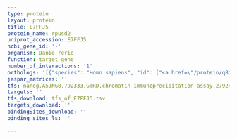 ```yaml
---
type: protein
layout: protein
title: E7FFJ5
protein_name: rpusd2
uniprot_accession: E7FFJ5
ncbi_gene_id: '-'
organism: Danio rerio
function: target gene
number_of_interactions: '1'
orthologs: '[{"species": "Homo sapiens", "id": ["<a href=\"/protein/q8iz73\">Q8IZ73</a>"]}, {"species": "Mus musculus", "id": ["<a href=\"/protein/q149f1\">Q149F1</a>"]}, {"species": "Rattus norvegicus", "id": ["D4ACD4"]}, {"species": "Drosophila melanogaster", "id": ["M9MRH0"]}, {"species": "Caenorhabditis elegans", "id": ["<a href=\"/protein/o16686\">O16686</a>"]}]'
jaspar_matrices: ''
tfs: nanog,A5JNG8,792333,GTRD,chromatin immunoprecipitation assay,27924024%5Buid%5D,No
targets: ''
tfs_download: tfs_of_E7FFJ5.tsv
targets_download: ''
bindingSites_download: ''
binding_sites_ls: ''

---
```

